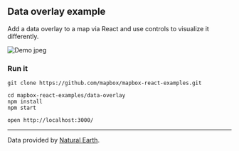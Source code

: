 Data overlay example
---

Add a data overlay to a map via React and use controls to visualize it differently.

![Demo jpeg](https://imgur.com/a/3bHpYls)

### Run it

    git clone https://github.com/mapbox/mapbox-react-examples.git

    cd mapbox-react-examples/data-overlay
    npm install
    npm start

    open http://localhost:3000/

---

Data provided by [Natural Earth](http://www.naturalearthdata.com/).
